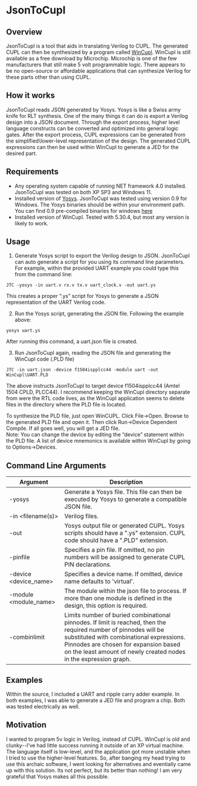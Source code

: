 # JsonToCupl

## Overview

JsonToCupl is a tool that aids in translating Verilog to CUPL.  The generated CUPL can then be synthesized by a program called [WinCupl](https://www.microchip.com/en-us/development-tool/WinCUPL).  WinCupl is still available as a free download by Microchip.  Microchip is one of the few manufacturers that still make 5 volt programmable logic.  There appears to be no open-source or affordable applications that can synthesize Verilog for these parts other than using CUPL.

## How it works

JsonToCupl reads JSON generated by Yosys.  Yosys is like a Swiss army knife for RLT synthesis.  One of the many things it can do is export a Verilog design into a JSON document.  Through the export process, higher level language constructs can be converted and optimized into general logic gates. After the export process, CUPL expressions can be generated from the simplified\lower-level representation of the design.  The generated CUPL expressions can then be used within WinCupl to generate a JED for the desired part.

## Requirements

* Any operating system capable of running NET framework 4.0 installed.   JsonToCupl was tested on both XP SP3 and Windows 11.  
* Installed version of [Yosys](https://yosyshq.net/yosys/).  JsonToCupl was tested using version 0.9 for Windows.  The Yosys binaries should be within your environment path.  You can find 0.9 pre-compiled binaries for windows [here](https://github.com/ScoopInstaller/Binary/raw/master/yosys/yosys-win32-mxebin-0.9.zip)
* Installed version of WinCupl. Tested with 5.30.4, but most any version is likely to work.

## Usage

1. Generate Yosys script to export the Verilog design to JSON.  JsonToCupl can auto generate a script for you using its command line parameters.  For example, within the provided UART example you could type this from the command line:
```
JTC -yosys -in uart.v rx.v tx.v uart_clock.v -out uart.ys
```
This creates a proper “.ys” script for Yosys to generate a JSON representation of the UART Verilog code.

2. Run the Yosys script, generating the JSON file.  Following the example above:
```
yosys uart.ys
```
After running this command, a uart.json file is created.

3. Run JsonToCupl again, reading the JSON file and generating the WinCupl code (.PLD file)
```
JTC -in uart.json -device f1504ispplcc44 -module uart -out WinCupl\UART.PLD
```
The above instructs JsonToCupl to target device f1504ispplcc44 (Amtel 1504 CPLD, PLCC44).  I recommend keeping the WinCupl directory separate from were the RTL code lives, as the WinCupl application seems to delete files in the directory where the PLD file is located.

To synthesize the PLD file, just open WinCUPL.  Click File->Open.  Browse to the generated PLD file and open it.  Then click Run->Device Dependent Compile.  If all goes well, you will get a JED file.  
Note:  You can change the device by editing the “device” statement within the PLD file.  A list of device mnemonics is available within WinCupl by going to Options->Devices.

## Command Line Arguments

| Argument | Description |
| -------- | ---------- |
| -yosys | Generate a Yosys file.  This file can then be executed by Yosys to generate a compatible JSON file. |
| -in <filename(s)> | Verilog files. |
| -out <filename> | Yosys output file or generated CUPL.  Yosys scripts should have a ".ys" extension.  CUPL code should have a ".PLD" extension. |
| -pinfile <filename> | Specifies a pin file.  If omitted, no pin numbers will be assigned to generate CUPL PIN declarations. |
| -device <device_name> | Specifies a device name.  If omitted, device name defaults to 'virtual'. |
| -module <module_name> | The module within the json file to process.  If more than one module is defined in the design, this option is required. |
| -combinlimit <value> | Limits number of buried combinational pinnodes.  If limit is reached, then the required number of pinnodes will be substituted with combinational expressions.  Pinnodes are chosen for expansion based on the least amount of newly created nodes in the expression graph. |

## Examples

Within the source, I included a UART and ripple carry adder example.  In both examples, I was able to generate a JED file and program a chip.  Both was tested electrically as well. 

## Motivation

I wanted to program 5v logic in Verilog, instead of CUPL.  WinCupl is old and clunky--I’ve had little success running it outside of an XP virtual machine.  The language itself is low-level, and the application got more unstable when I tried to use the higher-level features.  So, after banging my head trying to use this archaic software, I went looking for alternatives and eventially came up with this solution.  Its not perfect, but its better than nothing!  I am very grateful that Yosys makes all this possible.

